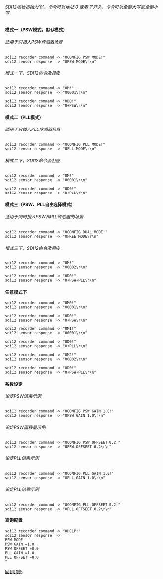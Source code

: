 <h1 id="header">
    <center>
</h1>

###### SDI12地址初始为'0'，命令可以地址'0'或者'?'开头，命令可以全部大写或全部小写
 
#### 模式一（PSW模式，默认模式）
###### 适用于只接入PSW传感器场景
```
sdi12 recorder command -> "0CONFIG PSW MODE!"
sdi12 sensor response  -> "0PSW MODE\r\n"
```
###### 模式一下，SDI12命令及相应	
```
sdi12 recorder command -> "0M!"
sdi12 sensor response  -> "00001\r\n"
```
```
sdi12 recorder command -> "0D0!"
sdi12 sensor response  -> "0+PSW\r\n"
```
#### 模式二（PLL模式）
###### 适用于只接入PLL传感器场景
```
sdi12 recorder command -> "0CONFIG PLL MODE!"
sdi12 sensor response  -> "0PLL MODE\r\n"
```
###### 模式二下，SDI12命令及相应	
```
sdi12 recorder command -> "0M!"
sdi12 sensor response  -> "00001\r\n"
```
```
sdi12 recorder command -> "0D0!"
sdi12 sensor response  -> "0+PLL\r\n"
```
#### 模式三（PSW、PLL自由选择模式）
###### 适用于同时接入PSW和PLL传感器的场景
```
sdi12 recorder command -> "0CONFIG DUAL MODE!"
sdi12 sensor response  -> "0FREE MODE\r\n"
```
###### 模式三下，SDI12命令及相应	
```
sdi12 recorder command -> "0M!"
sdi12 sensor response  -> "00002\r\n"
```
```
sdi12 recorder command -> "0D0!"
sdi12 sensor response  -> "0+PSW+PLL\r\n"
```	
#### 任意模式下

```
sdi12 recorder command -> "0M0!"
sdi12 sensor response  -> "00001\r\n"
```
```
sdi12 recorder command -> "0D0!"
sdi12 sensor response  -> "0+PSW\r\n"
```	
```
sdi12 recorder command -> "0M1!"
sdi12 sensor response  -> "00001\r\n"
```
```
sdi12 recorder command -> "0D0!"
sdi12 sensor response  -> "0+PLL\r\n"
```
```
sdi12 recorder command -> "0M2!"
sdi12 sensor response  -> "00002\r\n"
```
```
sdi12 recorder command -> "0D0!"
sdi12 sensor response  -> "0+PSW+PLL\r\n"
```
#### 系数设定
###### 设定PSW倍乘示例
```
sdi12 recorder command -> "0CONFIG PSW GAIN 1.0!"
sdi12 sensor response  -> "0PSW GAIN 1.0\r\n"
```
###### 设定PSW偏移量示例
```
sdi12 recorder command -> "0CONFIG PSW OFFSEET 0.2!"
sdi12 sensor response  -> "0PSW OFFSEET 0.2\r\n"
```
###### 设定PLL倍乘示例
```
sdi12 recorder command -> "0CONFIG PLL GAIN 1.0!"
sdi12 sensor response  -> "0PLL GAIN 1.0\r\n"
```
###### 设定PLL倍乘示例
```
sdi12 recorder command -> "0CONFIG PLL OFFSEET 0.2!"
sdi12 sensor response  -> "0PLL OFFSEET 0.2\r\n"
```
#### 查询配置
```
sdi12 recorder command -> "0HELP!"
sdi12 sensor response  ->
PSW MODE
PSW GAIN =1.0
PSW OFFSET =0.0
PLL GAIN =1.0
PLL OFFSET =0.0
"
```

<a href="#header">回到顶部</a>